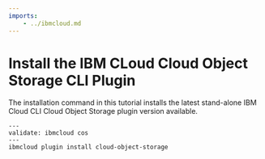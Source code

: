 ```yaml
---
imports:
    - ../ibmcloud.md
---
```


# Install the IBM CLoud Cloud Object Storage CLI Plugin

The installation command in this tutorial installs the latest stand-alone IBM Cloud CLI Cloud Object Storage plugin version available.

```shell
---
validate: ibmcloud cos
---
ibmcloud plugin install cloud-object-storage
```
